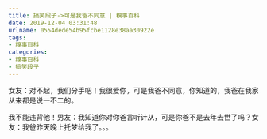```yaml
---
title: 搞笑段子->可是我爸不同意 | 糗事百科
date: 2019-12-04 03:31:48
urlname: 0554dede54b95fcbe1128e38aa30922e
tags: 
- 糗事百科
categories:
- 糗事百科
- 搞笑段子
---
```

女友：对不起，我们分手吧！我很爱你，可是我爸不同意，你知道的，我爸在我家从来都是说一不二的。

我不能违背他！男友：我知道你对你爸言听计从，可是你爸不是去年去世了吗？女友：我爸昨天晚上托梦给我了。。。


